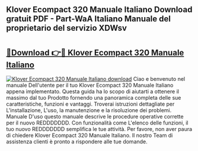 ## Klover Ecompact 320 Manuale Italiano Download gratuit PDF - Part-WaA Italiano Manuale del proprietario del servizio XDWsv

# <h2><a href="http://dfg8m4k.blite.top/?on=Klover+Ecompact+320+Manuale+Italiano">🔗Download 👉🔴 Klover Ecompact 320 Manuale Italiano</a></h2>

[![Klover Ecompact 320 Manuale Italiano download](https://i.imgur.com/lujVjoI.png)](http://dfg8m4k.blite.top/?on=Klover+Ecompact+320+Manuale+Italiano)
Ciao e benvenuto nel manuale Dell'utente per il tuo Klover Ecompact 320 Manuale Italiano appena implementato. Questa guida ha lo scopo di aiutarti a ottenere il massimo dal tuo Prodotto fornendo una panoramica completa delle sue caratteristiche, funzioni e vantaggi. Troverai istruzioni dettagliate per L'installazione, L'uso, la manutenzione e la risoluzione dei problemi. Manuale D'uso questo manuale descrive le procedure operative corrette per il nuovo REDDDDDDD. Con funzionalità come L'elenco delle funzioni, il tuo nuovo REDDDDDDD semplifica le tue attività. Per favore, non aver paura di chiedere Klover Ecompact 320 Manuale Italiano. Il nostro Team di assistenza clienti è pronto a rispondere alle tue domande.

